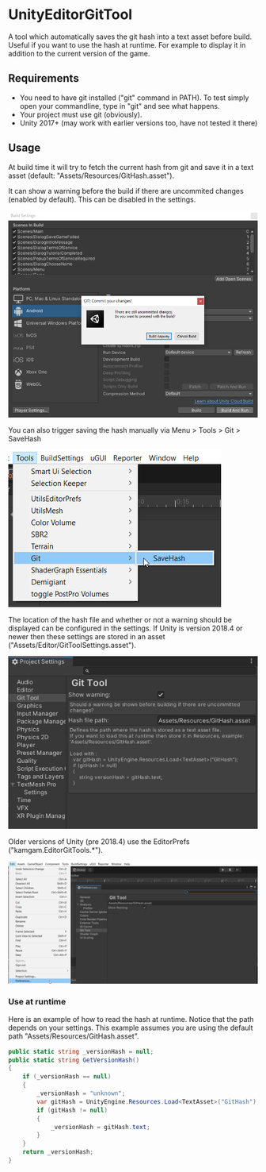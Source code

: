 # UnityEditorGitTool
A tool which automatically saves the git hash into a text asset before build. Useful if you want to use the hash at runtime. For example to display it in addition to the current version of the game.

## Requirements
* You need to have git installed ("git" command in PATH). To test simply open your commandline, type in "git" and see what happens.
* Your project must use git (obviously).
* Unity 2017+ (may work with earlier versions too, have not tested it there)

## Usage

At build time it will try to fetch the current hash from git and save it in a text asset (default: "Assets/Resources/GitHash.asset").

It can show a warning before the build if there are uncommited changes (enabled by default). This can be disabled in the settings.

![Alt Warning Dialog](documentation/warning.png?raw=true "Warning dialog at build time.")

You can also trigger saving the hash manually via Menu > Tools > Git > SaveHash

![Alt Menu](documentation/menu.png?raw=true "Save hash manually.")

The location of the hash file and whether or not a warning should be displayed can be configured in the settings. If Unity is version 2018.4 or newer then these settings are stored in an asset ("Assets/Editor/GitToolSettings.asset").

![Alt Settings 2018.4+](documentation/settings.png?raw=true "Settings")

Older versions of Unity (pre 2018.4) use the EditorPrefs ("kamgam.EditorGitTools.*").

![Alt Settings < 2018.4](documentation/prefs.png?raw=true "Settings")

### Use at runtime
Here is an example of how to read the hash at runtime. Notice that the path depends on your settings. This example assumes you are using the default path "Assets/Resources/GitHash.asset".
```csharp
public static string _versionHash = null;
public static string GetVersionHash()
{
    if (_versionHash == null)
    {
        _versionHash = "unknown";
        var gitHash = UnityEngine.Resources.Load<TextAsset>("GitHash");
        if (gitHash != null)
        {
            _versionHash = gitHash.text;
        }
    }
    return _versionHash;
}
```